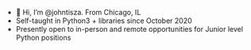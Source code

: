 - 👋 Hi, I’m @johntisza. From Chicago, IL
- Self-taught in Python3 + libraries since October 2020
- Presently open to in-person and remote opportunities for Junior level Python positions
